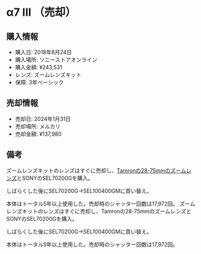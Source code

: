 # α7 III （売却）
## 購入情報
- 購入日: 2018年8月24日
- 購入場所: ソニーストアオンライン
- 購入金額: ¥243,531
- レンズ: ズームレンズキット
- 保障: 3年ベーシック
## 売却情報
- 売却日: 2024年1月31日
- 売却場所: メルカリ
- 売却金額: ¥137,980
## 備考
ズームレンズキットのレンズはすぐに売却し、[Tamronの28-75mmのズームレンズ](a036)とSONYのSEL70200Gを購入。

しばらくした後にSEL70200G→SEL100400GMに買い替え。

本体はトータル5年以上使用した。売却時のシャッター回数は17,972回。
ズームレンズキットのレンズはすぐに売却し、Tamronの28-75mmのズームレンズとSONYのSEL70200Gを購入。

しばらくした後にSEL70200G→SEL100400GMに買い替え。

本体はトータル5年以上使用した。売却時のシャッター回数は17,972回。